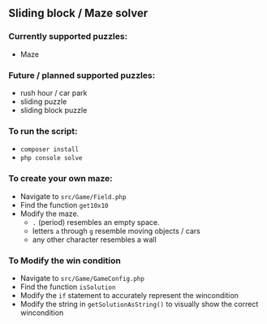 ## Sliding block / Maze solver ##

### Currently supported puzzles: ###
- Maze

### Future / planned supported puzzles: ### 
- rush hour / car park
- sliding puzzle 
- sliding block puzzle


### To run the script: ###
- `composer install`
- `php console solve`

### To create your own maze: ###
- Navigate to `src/Game/Field.php`
- Find the function `get10x10`
- Modify the maze. 
  - `.` (period) resembles an empty space.
  - letters `a` through `g` resemble moving objects / cars
  - any other character resembles a wall
    
### To Modify the win condition ###
- Navigate to `src/Game/GameConfig.php`
- Find the function `isSolution`
- Modify the `if` statement to accurately represent the wincondition
- Modify the string in `getSolutionAsString()` to visually show the correct wincondition
